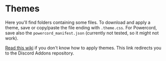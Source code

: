 # Themes

Here you'll find folders containing some files. To download and apply a theme, save or copy/paste the file ending with `.theme.css`. For Powercord, save also the `powercord_manifest.json` (currently not tested, so it might not work).

[Read this wiki](https://github.com/Tomrdh/discord-addons/wiki) if you don't know how to apply themes. This link redirects you to the Discord Addons repository.
